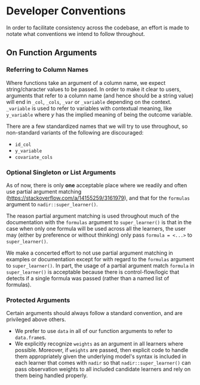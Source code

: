 # Developer Conventions

In order to facilitate consistency across the codebase, an effort is made to 
notate what conventions we intend to follow throughout. 

## On Function Arguments 

### Referring to Column Names

Where functions take an argument of a column name, we expect string/character
values to be passed. In order to make it clear to users, arguments that 
refer to a column name (and hence should be a string value) will end in `_col`,
`_cols`, `_var` or `_variable` depending on the context.  `_variable` 
is used to refer to variables with contextual meaning, like `y_variable` where 
$y$ has the implied meaning of being the outcome variable. 

There are a few standardized names that we will try to use throughout, so 
non-standard variants of the following are discouraged: 

  * `id_col` 
  * `y_variable`
  * `covariate_cols`

### Optional Singleton or List Arguments

As of now, there is only **one** acceptable place where we readily and 
often use partial argument matching (<https://stackoverflow.com/a/14155259/3161979>),
and that for the `formulas` argument to `nadir::super_learner()`. 

The reason partial argument matching is used throughout much of the documentation
with the `formulas` argument to `super_learner()` is that in the case when 
only one formula will be used across all the learners, the user may (either
by preference or without thinking) only pass `formula = <...>` to `super_learner()`. 

We make a concerted effort to not use partial argument matching in 
examples or documentation except for with regard to the `formulas` argument
to `super_learner()`. In part, the usage of a partial argument match `formula`
in `super_learner()` is acceptable because there is control-flow/logic that
detects if a single formula was passed (rather than a named list of formulas). 

### Protected Arguments

Certain arguments should always follow a standard convention, and are privileged
above others. 

  * We prefer to use `data` in all of our function arguments to refer to `data.frame`s. 
  * We explicitly recognize `weights` as an argument in all learners where possible. 
  Moreover, if `weights` are passed, then explicit code to handle them appropriately given the underlying 
  model's syntax is included in each learner that comes with `nadir` so that 
  `nadir::super_learner()` can pass observation weights to all included candidate learners 
  and rely on them being handled properly. 

